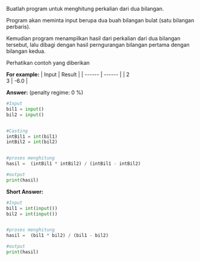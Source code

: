 Buatlah program untuk menghitung perkalian dari dua bilangan.

Program akan meminta input berupa dua buah bilangan bulat (satu bilangan perbaris).

Kemudian program menampilkan hasil dari perkalian dari dua bilangan tersebut, lalu dibagi dengan hasil perngurangan bilangan pertama dengan bilangan kedua.

Perhatikan contoh yang diberikan

**For example:**
| Input  | Result |
| ------ | ------ |
| 2<br>3 |  -6.0  |

**Answer:** (penalty regime: 0 %)

```python
#Input
bil1 = input()
bil2 = input()


#Casting
intBil1 = int(bil1)
intBil2 = int(bil2)


#proses menghitung 
hasil =  (intBil1 * intBil2) / (intBil1 - intBil2)

#output
print(hasil)
```

**Short Answer:**

```python
#Input
bil1 = int(input())
bil2 = int(input())


#proses menghitung 
hasil =  (bil1 * bil2) / (bil1 - bil2)

#output
print(hasil)
```
